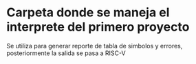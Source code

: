 # Carpeta donde se maneja el interprete del primero proyecto

Se utiliza para generar reporte de tabla de simbolos y errores, posteriormente la salida se pasa a RISC-V